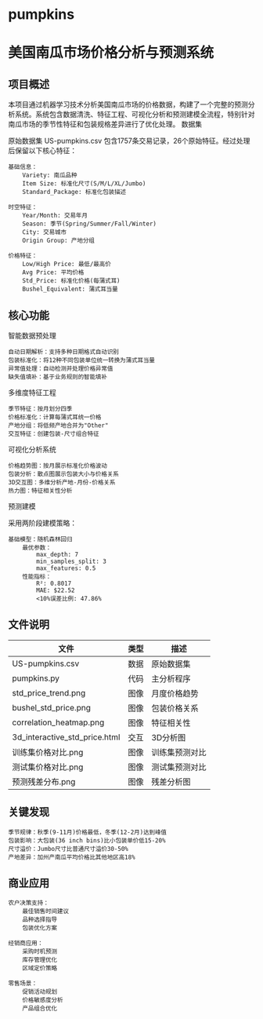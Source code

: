 # pumpkins
# 美国南瓜市场价格分析与预测系统
## 项目概述

本项目通过机器学习技术分析美国南瓜市场的价格数据，构建了一个完整的预测分析系统。系统包含数据清洗、特征工程、可视化分析和预测建模全流程，特别针对南瓜市场的季节性特征和包装规格差异进行了优化处理。
数据集

原始数据集 US-pumpkins.csv 包含1757条交易记录，26个原始特征。经过处理后保留以下核心特征：

    ​​基础信息​​：
        Variety: 南瓜品种
        Item Size: 标准化尺寸(S/M/L/XL/Jumbo)
        Standard_Package: 标准化包装描述

    ​​时空特征​​：
        Year/Month: 交易年月
        Season: 季节(Spring/Summer/Fall/Winter)
        City: 交易城市
        Origin Group: 产地分组

    ​​价格特征​​：
        Low/High Price: 最低/最高价
        Avg Price: 平均价格
        Std_Price: 标准化价格(每蒲式耳)
        Bushel_Equivalent: 蒲式耳当量
## 核心功能
智能数据预处理

    ​​自动日期解析​​：支持多种日期格式自动识别
    ​​包装标准化​​：将12种不同包装单位统一转换为蒲式耳当量
    ​​异常值处理​​：自动检测并处理价格异常值
    ​​缺失值填补​​：基于业务规则的智能填补
多维度特征工程

    ​​季节特征​​：按月划分四季
    ​​价格标准化​​：计算每蒲式耳统一价格
    ​​产地分组​​：将低频产地合并为"Other"
    ​​交互特征​​：创建包装-尺寸组合特征
可视化分析系统

    ​​价格趋势图​​：按月展示标准化价格波动
    ​​包装分析​​：散点图展示包装大小与价格关系
    ​​3D交互图​​：多维分析产地-月份-价格关系
    ​​热力图​​：特征相关性分析
预测建模

采用两阶段建模策略：

    ​​基础模型​​：随机森林回归
        最优参数：
            max_depth: 7
            min_samples_split: 3
            max_features: 0.5
        性能指标：
            R²: 0.8017
            MAE: $22.52
            <10%误差比例: 47.86%



## 文件说明

| 文件                       | 类型 | 描述 |
|--------------------------| --------- | -------- |
| US-pumpkins.csv          | 数据         |   原始数据集       |
| pumpkins.py              | 代码           | 主分析程序           |
| std_price_trend.png      |图像            |月度价格趋势           |
| bushel_std_price.png     |图像            |包装价格关系           |
| correlation_heatmap.png  |图像              | 特征相关性           |
| 3d_interactive_std_price.html |  交互   |  3D分析图          |
| 训练集价格对比.png |  图像      |  训练集预测对比        |
| 测试集价格对比.png    |  图像        |  测试集预测对比               |
| 预测残差分布.png           | 图像         |   残差分析图              |
		
## 关键发现

    ​​季节规律​​：秋季(9-11月)价格最低，冬季(12-2月)达到峰值
    ​​包装影响​​：大包装(36 inch bins)比小包装单价低15-20%
    ​​尺寸溢价​​：Jumbo尺寸比普通尺寸溢价30-50%
    ​​产地差异​​：加州产南瓜平均价格比其他地区高18%

## 商业应用

    ​​农户决策支持​​：
        最佳销售时间建议
        品种选择指导
        包装优化方案

    ​​经销商应用​​：
        采购时机预测
        库存管理优化
        区域定价策略

    ​​零售场景​​：
        促销活动规划
        价格敏感度分析
        产品组合优化
		
		
		
		
		
		
		